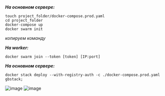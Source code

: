 **_На основном сервере:_**
```
touch project_folder/docker-compose.prod.yaml
cd project_folder
docker-compose up
docker swarm init
```
  _копируем команду_

**_На worker:_**
```
docker swarm join --token [token] [IP:port]
```

**_На основном сервере:_**
```
docker stack deploy --with-registry-auth -c ./docker-compose.prod.yaml gbstack;
```
![image](https://github.com/maslaff/GB.Edu/assets/33765993/e803c0f4-f6c9-4c6a-9442-808eb2ff954f)
![image](https://github.com/maslaff/GB.Edu/assets/33765993/28e1bd7e-69e8-42ac-a37c-9fdfe4061c1c)
